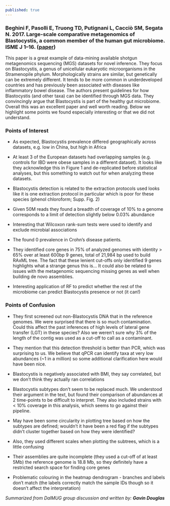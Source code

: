 ```yaml
---
published: true
---
```

### Beghini F, Pasolli E, Truong TD, Putignani L, Cacciò SM, Segata N. 2017. Large-scale comparative metagenomics of Blastocystis, a common member of the human gut microbiome. ISME J 1–16. ([paper](https://www.nature.com/ismej/journal/vaop/ncurrent/full/ismej2017139a.html))

This paper is a great example of data-mining available shotgun metagenomics sequencing (MGS) datasets for novel inference. They focus on Blastocystis, a genus of unicellular eukaryotic microorganisms in the Stramenopile phylum. Morphologically strains are similar, but genetically can be extremely different. It tends to be more common in underdeveloped countries and has previously been associated with diseases like inflammatory bowel disease. The authors present guidelines for how Blastocystis (and other taxa) can be identified through MGS data. They convincingly argue that Blastocystis is part of the healthy gut microbiome. Overall this was an excellent paper and well worth reading. Below we highlight some points we found especially interesting or that we did not understand.

### Points of Interest
- As expected, Blastocystis prevalence differed geographically across datasets, e.g. low in China, but high in Africa

- At least 3 of the European datasets had overlapping samples (e.g. controls for IBD were obese samples in a different dataset). It looks like they acknowledge this in Figure 1 and de-replicated before statistical analyses, but this something to watch out for when analyzing these datasets.

- Blastocystis detection is related to the extraction protocols used  looks like it is one extraction protocol in particular which is poor for these species (phenol chloroform; Supp. Fig. 2)

- Given 50M reads they found a breadth of coverage of 10% to a genome corresponds to a limit of detection slightly below 0.03% abundance

- Interesting that Wilcoxon rank-sum tests were used to identify and exclude microbial associations

- The found 0 prevalence in Crohn’s disease patients.

- They identified core genes in 75% of analyzed genomes with identity > 65% over at least 600bp  9 genes, total of 21,984 bp used to build RAxML tree. The fact that these lenient cut-offs only identified 9 genes highlights what a strange genus this is… It could also be related to issues with the metagenomic sequencing missing genes as well when building de novo assemblies.

- Interesting application of RF to predict whether the rest of the microbiome can predict Blastocystis presence or not (it can!)

### Points of Confusion
- They first screened out non-Blastocystis DNA that in the reference genomes. We were surprised that there is so much contamination. Could this affect the past inferences of high levels of lateral gene transfer (LGT) in these species? Also we weren’t sure why 3% of the length of the contig was used as a cut-off to call as a contaminant.

- They mention that this detection threshold is better than PCR, which was surprising to us. We believe that qPCR can identify taxa at very low abundances (~1 in a million) so some additional clarification here would have been nice.

- Blastocystis is negatively associated with BMI, they say correlated, but we don’t think they actually ran correlations

- Blastocystis subtypes don’t seem to be replaced much. We understood their argument in the text, but found their comparison of abundances at 2 time-points to be difficult to interpret. They also included strains with < 10% coverage in this analysis, which seems to go against their pipeline.

- May have been some circularity in plotting tree based on how the subtypes are defined; wouldn’t it have been a red flag if the subtypes didn’t cluster together based on how they were identified?

- Also, they used different scales when plotting the subtrees, which is a little confusing

- Their assemblies are quite incomplete (they used a cut-off of at least 5Mb) the reference genome is 18.8 Mb, so they definitely have a restricted search space for finding core genes

- Problematic colouring in the heatmap dendrogram - branches and labels don’t match (the labels correctly match the sample IDs though so it doesn’t affect the interpretation)

_Summarized from DalMUG group discussion and written by:
**Gavin Douglas**_
